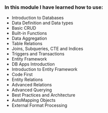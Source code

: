 <h3>In this module I have learned how to use:</h3>

<ul>
  <li>Introduction to Databases</li>
  <li>Data Definition and Data types</li>
  <li>Basic CRUD</li>
  <li>Built-in Functions</li>
  <li>Data Aggregation</li>
  <li>Table Relations</li>
  <li>Joins, Subqueries, CTE and Indices</li>
  <li>Triggers and Transactions</li>
  <li>Entity Framework</li>
  <li>DB Apps Introduction</li>
  <li>Introduction to Entity Framework</li>
  <li>Code First</li>
  <li>Entity Relations</li>
  <li>Advanced Relations</li>
  <li>Advanced Querying</il>
  <li>Best Practices and Architecture</li>
  <li>AutoMapping Objects</li>
  <li>External Format Processing</li>
</ul>

